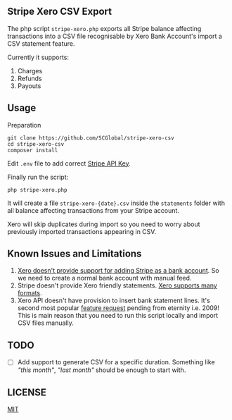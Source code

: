 ## Stripe Xero CSV Export

The php script `stripe-xero.php` exports all Stripe balance affecting transactions into a CSV file recognisable by Xero Bank Account's import a CSV statement feature.

Currently it supports:

1. Charges
2. Refunds 
3. Payouts

## Usage

Preparation

```
git clone https://github.com/SCGlobal/stripe-xero-csv
cd stripe-xero-csv
composer install
```

Edit `.env` file to add correct [Stripe API Key](https://dashboard.stripe.com/account/apikeys).

Finally run the script:

```
php stripe-xero.php
```

It will create a file `stripe-xero-{date}.csv` inside the `statements` folder with all balance affecting transactions from your Stripe account.

Xero will skip duplicates during import so you need to worry about previously imported transactions appearing in CSV. 

## Known Issues and Limitations

1. [Xero doesn't provide support for adding Stripe as a bank account](https://community.xero.com/business/discussion/2014947/). So we need to create a normal bank account with manual feed. 
2. Stripe doesn't provide Xero friendly statements. [Xero supports many formats](https://help.xero.com/int/BankAccounts_Details_ImportTrans).
3. Xero API doesn't have provision to insert bank statement lines. It's second most popular [feature request](https://xero.uservoice.com/forums/5528-xero-accounting-api/suggestions/340274-import-bank-statement-lines-via-the-api) pending from eternity i.e. 2009! This is main reason that you need to run this script locally and import CSV files manually. 


## TODO

- [ ] Add support to generate CSV for a specific duration. Something like _"this month"_, _"last month"_ should be enough to start with.

## LICENSE

[MIT](https://opensource.org/licenses/mit-license.php)